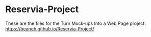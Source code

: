 # Reservia-Project
These are the files for the Turn Mock-ups Into a Web Page project. 
https://beaneh.github.io/Reservia-Project/

